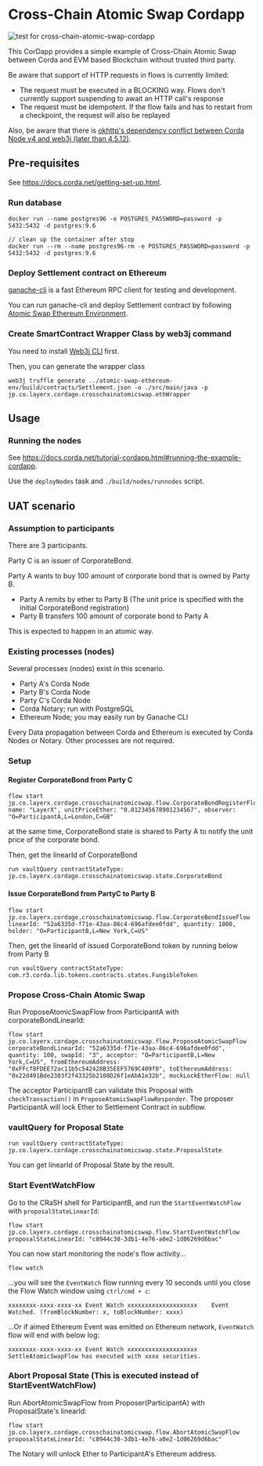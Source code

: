 # Cross-Chain Atomic Swap Cordapp
![test for cross-chain-atomic-swap-cordapp](https://github.com/LayerXcom/cordage/workflows/test%20for%20cross-chain-atomic-swap-cordapp/badge.svg)

This CorDapp provides a simple example of Cross-Chain Atomic Swap between Corda and EVM based Blockchain without trusted third party.

Be aware that support of HTTP requests in flows is currently limited:

- The request must be executed in a BLOCKING way. Flows don't currently support suspending to await an HTTP call's response
- The request must be idempotent. If the flow fails and has to restart from a checkpoint, the request will also be replayed

Also, be aware that there is [okhttp's dependency conflict between Corda Node v4 and web3j (later than 4.5.12)](https://github.com/web3j/web3j/issues/1167).


## Pre-requisites  
See https://docs.corda.net/getting-set-up.html.

### Run database
```
docker run --name postgres96 -e POSTGRES_PASSWORD=password -p 5432:5432 -d postgres:9.6

// clean up the container after stop
docker run --rm --name postgres96-rm -e POSTGRES_PASSWORD=password -p 5432:5432 -d postgres:9.6
```

### Deploy Settlement contract on Ethereum
[ganache-cli](https://github.com/trufflesuite/ganache-cli) is a fast Ethereum RPC client for testing and development.

You can run ganache-cli and deploy Settlement contract by following [Atomic Swap Ethereum Environment](../atomic-swap-ethereum-env/README.md).

### Create SmartContract Wrapper Class by web3j command
You need to install [Web3j CLI](https://docs.web3j.io/command_line_tools/) first.

Then, you can generate the wrapper class
```
web3j truffle generate ../atomic-swap-ethereum-env/build/contracts/Settlement.json -o ./src/main/java -p jp.co.layerx.cordage.crosschainatomicswap.ethWrapper
```


## Usage
### Running the nodes
See https://docs.corda.net/tutorial-cordapp.html#running-the-example-cordapp.

Use the `deployNodes` task and `./build/nodes/runnodes` script.


## UAT scenario
### Assumption to participants
There are 3 participants.

Party C is an issuer of CorporateBond.

Party A wants to buy 100 amount of corporate bond that is owned by Party B.

- Party A remits by ether to Party B (The unit price is specified with the initial CorporateBond registration)
- Party B transfers 100 amount of corporate bond to Party A

This is expected to happen in an atomic way.

### Existing processes (nodes)
Several processes (nodes) exist in this scenario.

- Party A's Corda Node
- Party B's Corda Node
- Party C's Corda Node
- Corda Notary; run with PostgreSQL
- Ethereum Node; you may easily run by Ganache CLI

Every Data propagation between Corda and Ethereum is executed by Corda Nodes or Notary.
Other processes are not required.

### Setup
#### Register CorporateBond from Party C
```
flow start jp.co.layerx.cordage.crosschainatomicswap.flow.CorporateBondRegisterFlow name: "LayerX", unitPriceEther: "0.012345678901234567", observer: "O=ParticipantA,L=London,C=GB"
```

at the same time, CorporateBond state is shared to Party A to notify the unit price of the corporate bond.

Then, get the linearId of CorporateBond
```
run vaultQuery contractStateType: jp.co.layerx.cordage.crosschainatomicswap.state.CorporateBond
```

#### Issue CorporateBond from PartyC to Party B
```
flow start jp.co.layerx.cordage.crosschainatomicswap.flow.CorporateBondIssueFlow linearId: "52a6335d-f71e-43aa-86c4-696afdee0fdd", quantity: 1000, holder: "O=ParticipantB,L=New York,C=US"
```

Then, get the linearId of issued CorporateBond token by running below from Party B
```
run vaultQuery contractStateType: com.r3.corda.lib.tokens.contracts.states.FungibleToken
```

### Propose Cross-Chain Atomic Swap
Run ProposeAtomicSwapFlow from ParticipantA with corporateBondLinearId:

```
flow start jp.co.layerx.cordage.crosschainatomicswap.flow.ProposeAtomicSwapFlow corporateBondLinearId: "52a6335d-f71e-43aa-86c4-696afdee0fdd", quantity: 100, swapId: "3", acceptor: "O=ParticipantB,L=New York,C=US", fromEthereumAddress: "0xFFcf8FDEE72ac11b5c542428B35EEF5769C409f0", toEthereumAddress: "0x22d491Bde2303f2f43325b2108D26f1eAbA1e32b", mockLockEtherFlow: null
```

The acceptor ParticipantB can validate this Proposal with `checkTransaction()` in `ProposeAtomicSwapFlowResponder`.
The proposer ParticipantA will lock Ether to Settlement Contract in subflow.

### vaultQuery for Proposal State
```
run vaultQuery contractStateType: jp.co.layerx.cordage.crosschainatomicswap.state.ProposalState
```

You can get linearId of Proposal State by the result.

### Start EventWatchFlow

Go to the CRaSH shell for ParticipantB, and run the `StartEventWatchFlow` with `proposalStateLinearId`:

```
flow start jp.co.layerx.cordage.crosschainatomicswap.flow.StartEventWatchFlow proposalStateLinearId: "c8944c30-3db1-4e76-a0e2-1d06269d6bac"
```

You can now start monitoring the node's flow activity...

```
flow watch
```

...you will see the `EventWatch` flow running every 10 seconds until you close the Flow Watch window using `ctrl/cmd + c`:

```
xxxxxxxx-xxxx-xxxx-xx Event Watch xxxxxxxxxxxxxxxxxxxx    Event Watched. (fromBlockNumber: x, toBlockNumber: xxxx)
```

...Or if aimed Ethereum Event was emitted on Ethereum network, `EventWatch` flow will end with below log:

```
xxxxxxxx-xxxx-xxxx-xx Event Watch xxxxxxxxxxxxxxxxxxxx    SettleAtomicSwapFlow has executed with xxxx securities.
```

### Abort Proposal State (This is executed instead of StartEventWatchFlow)
Run AbortAtomicSwapFlow from Proposer(ParticipantA) with ProposalState's linearId:

```
flow start jp.co.layerx.cordage.crosschainatomicswap.flow.AbortAtomicSwapFlow proposalStateLinearId: "c8944c30-3db1-4e76-a0e2-1d06269d6bac"
```

The Notary will unlock Ether to ParticipantA's Ethereum address.
